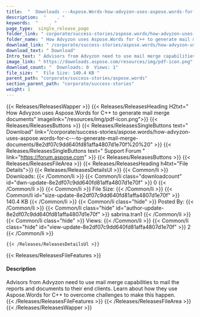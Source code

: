 ```yaml
---
title:  "  Downloads ---Aspose.Words-how-advyzon-uses-aspose.words-for-c++-to-generate-mail-merge-documents . " 
description:  "    . " 
keywords:  "    . " 
page_type:  single_release_page
folder_link: " corporate/success-stories/aspose.words/how-advyzon-uses-aspose.words-for-c---to-generate-mail-merge-documents/"
folder_name: " How Advyzon uses Aspose.Words for C++ to generate mail merge documents"
download_link: " /corporate/success-stories/aspose.words/how-advyzon-uses-aspose.words-for-c---to-generate-mail-merge-documents/8e2df07c9dd640fd81affa4807d1e70f"
download_text: " Download"
Intro_text: " Advisors from Advyzon need to use mail merge capabilities to mail the reports an..."
image_link: " https://downloads.aspose.com/resources/img/pdf-icon.png"
download_count: "  Downloads: 0  Views: 1"
file_size: "  File Size: 140.4 KB "
parent_path: "corporate/success-stories/aspose.words"
section_parent_path: "corporate/success-stories"
weight: 1 
---
```


{{< Releases/ReleasesWapper >}}
  {{< Releases/ReleasesHeading H2txt=" How Advyzon uses Aspose.Words for C++ to generate mail merge documents" imagelink="/resources/img/pdf-icon.png">}}
  {{< Releases/ReleasesButtons >}}
    {{< Releases/ReleasesSingleButtons text=" Download" link="/corporate/success-stories/aspose.words/how-advyzon-uses-aspose.words-for-c---to-generate-mail-merge-documents/8e2df07c9dd640fd81affa4807d1e70f%20%20" >}}
    {{< Releases/ReleasesSingleButtons text=" Support Forum " link="https://forum.aspose.com" >}}
  {{< Releases/ReleasesButtons >}}
  {{< Releases/ReleasesFileArea >}}
    {{< Releases/ReleasesHeading h4txt="File Details">}}
    {{< Releases/ReleasesDetailsUl >}}
            {{< Common/li  >}} Downloads: {{< /Common/li >}} 
      {{< Common/li class="downloadcount" id="dwn-update-8e2df07c9dd640fd81affa4807d1e70f" >}} 0 {{< /Common/li >}} 
      {{< Common/li  >}} File Size: {{< /Common/li >}} 
      {{< Common/li id="size-update-8e2df07c9dd640fd81affa4807d1e70f" >}} 140.4 KB {{< /Common/li >}} 
      {{< Common/li  class="hide" >}} Posted By: {{< /Common/li >}} 
      {{< Common/li class="hide" id="author-update-8e2df07c9dd640fd81affa4807d1e70f" >}} sabrina.tran1 {{< /Common/li >}} 
      {{< Common/li class="hide"  >}} Views: {{< /Common/li >}} 
      {{< Common/li class="hide" id="view-update-8e2df07c9dd640fd81affa4807d1e70f" >}} 2 {{< /Common/li >}} 

    {{< /Releases/ReleasesDetailsUl >}}

  {{< Releases/ReleasesFileFeatures >}}
      <h4>Description</h4><div class="HTMLDescription">Advisors from Advyzon need to use mail merge capabilities to mail the reports and documents to their end clients. Learn about how they use Aspose.Words for C++ to overcome challenges to make this happen.</div>
  {{< /Releases/ReleasesFileFeatures >}}
 {{< /Releases/ReleasesFileArea >}}
{{< /Releases/ReleasesWapper >}}


